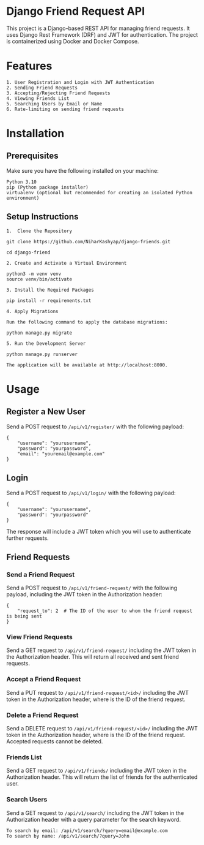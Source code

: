 # Django Friend Request API

This project is a Django-based REST API for managing friend requests. It uses Django Rest Framework (DRF) and JWT for authentication. The project is containerized using Docker and Docker Compose.

# Features

    1. User Registration and Login with JWT Authentication
    2. Sending Friend Requests
    3. Accepting/Rejecting Friend Requests
    4. Viewing Friends List
    5. Searching Users by Email or Name
    6. Rate-limiting on sending friend requests

# Installation

## Prerequisites

Make sure you have the following installed on your machine:

    Python 3.10
    pip (Python package installer)
    virtualenv (optional but recommended for creating an isolated Python environment)

## Setup Instructions

    1.  Clone the Repository

    git clone https://github.com/NiharKashyap/django-friends.git

    cd django-friend

    2. Create and Activate a Virtual Environment

    python3 -m venv venv
    source venv/bin/activate  

    3. Install the Required Packages

    pip install -r requirements.txt

    4. Apply Migrations

    Run the following command to apply the database migrations:

    python manage.py migrate

    5. Run the Development Server

    python manage.py runserver

    The application will be available at http://localhost:8000.

# Usage
## Register a New User

Send a POST request to `/api/v1/register/` with the following payload:

    {
        "username": "yourusername",
        "password": "yourpassword",
        "email": "youremail@example.com"
    }

## Login
Send a POST request to `/api/v1/login/` with the following payload:

    {
        "username": "yourusername",
        "password": "yourpassword"
    }

The response will include a JWT token which you will use to authenticate further requests.

## Friend Requests

### Send a Friend Request

Send a POST request to `/api/v1/friend-request/` with the following payload, including the JWT token in the Authorization header:

    {
        "request_to": 2  # The ID of the user to whom the friend request is being sent
    }


### View Friend Requests

Send a GET request to `/api/v1/friend-request/` including the JWT token in the Authorization header. This will return all received and sent friend requests.

### Accept a Friend Request

Send a PUT request to `/api/v1/friend-request/<id>/` including the JWT token in the Authorization header, where <id> is the ID of the friend request.

### Delete a Friend Request

Send a DELETE request to `/api/v1/friend-request/<id>/` including the JWT token in the Authorization header, where <id> is the ID of the friend request. Accepted requests cannot be deleted.

### Friends List

Send a GET request to `/api/v1/friends/` including the JWT token in the Authorization header. This will return the list of friends for the authenticated user.

### Search Users

Send a GET request to `/api/v1/search/` including the JWT token in the Authorization header with a query parameter for the search keyword.

    To search by email: /api/v1/search/?query=email@example.com
    To search by name: /api/v1/search/?query=John

